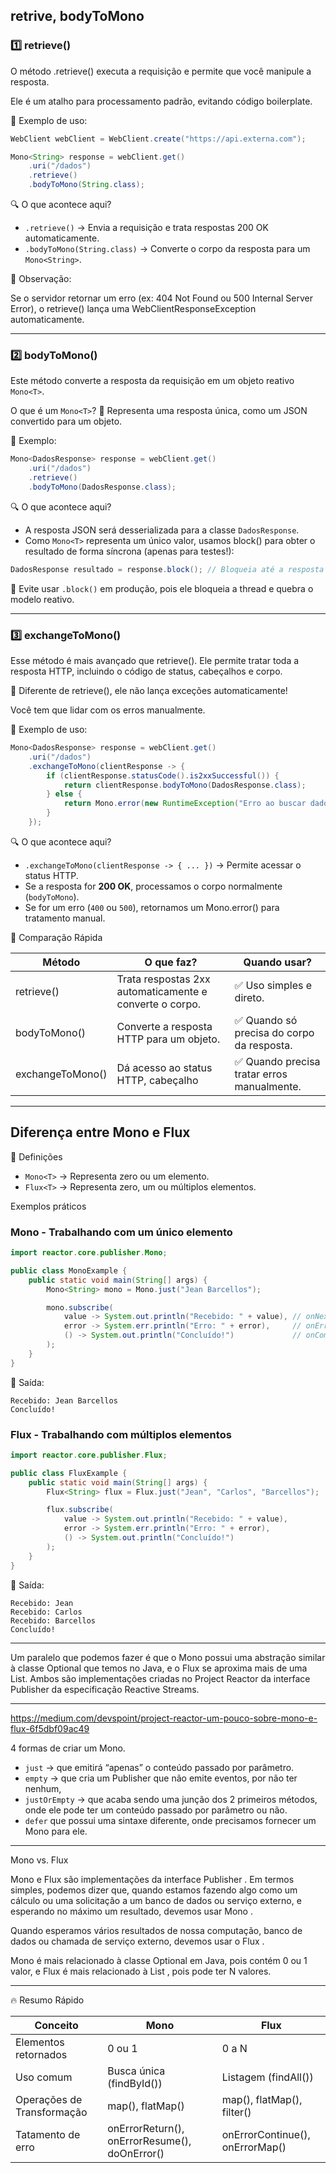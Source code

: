 ## retrive, bodyToMono

### 1️⃣ retrieve()

O método .retrieve() executa a requisição e permite que você manipule a resposta.

Ele é um atalho para processamento padrão, evitando código boilerplate.

📌 Exemplo de uso:

```java
WebClient webClient = WebClient.create("https://api.externa.com");

Mono<String> response = webClient.get()
    .uri("/dados")
    .retrieve()
    .bodyToMono(String.class);
```

🔍 O que acontece aqui?

- `.retrieve()` → Envia a requisição e trata respostas 200 OK automaticamente.
- `.bodyToMono(String.class)` → Converte o corpo da resposta para um `Mono<String>`.

📌 Observação:

Se o servidor retornar um erro (ex: 404 Not Found ou 500 Internal Server Error), o retrieve() lança uma WebClientResponseException automaticamente.

---

### 2️⃣ bodyToMono()

Este método converte a resposta da requisição em um objeto reativo `Mono<T>`.

O que é um `Mono<T>`?
🔹 Representa uma resposta única, como um JSON convertido para um objeto.

📌 Exemplo:

```java
Mono<DadosResponse> response = webClient.get()
    .uri("/dados")
    .retrieve()
    .bodyToMono(DadosResponse.class);
```

🔍 O que acontece aqui?

- A resposta JSON será desserializada para a classe `DadosResponse`.
- Como `Mono<T>` representa um único valor, usamos block() para obter o resultado de forma síncrona (apenas para testes!):

```java
DadosResponse resultado = response.block(); // Bloqueia até a resposta chegar!
```

📌 Evite usar `.block()` em produção, pois ele bloqueia a thread e quebra o modelo reativo.

---

### 3️⃣ exchangeToMono()

Esse método é mais avançado que retrieve(). Ele permite tratar toda a resposta HTTP, incluindo o código de status, cabeçalhos e corpo.

📌 Diferente de retrieve(), ele não lança exceções automaticamente!

Você tem que lidar com os erros manualmente.

📌 Exemplo de uso:

```java
Mono<DadosResponse> response = webClient.get()
    .uri("/dados")
    .exchangeToMono(clientResponse -> {
        if (clientResponse.statusCode().is2xxSuccessful()) {
            return clientResponse.bodyToMono(DadosResponse.class);
        } else {
            return Mono.error(new RuntimeException("Erro ao buscar dados"));
        }
    });
```

🔍 O que acontece aqui?

- `.exchangeToMono(clientResponse -> { ... })` → Permite acessar o status HTTP.
- Se a resposta for **200 OK**, processamos o corpo normalmente (`bodyToMono`).
- Se for um erro (`400` ou `500`), retornamos um Mono.error() para tratamento manual.

📌 Comparação Rápida

| Método           | O que faz?                                              | Quando usar?                                |
| ---------------- | ------------------------------------------------------- | ------------------------------------------- |
| retrieve()       | Trata respostas 2xx automaticamente e converte o corpo. | ✅ Uso simples e direto.                    |
| bodyToMono()     | Converte a resposta HTTP para um objeto.                | ✅ Quando só precisa do corpo da resposta.  |
| exchangeToMono() | Dá acesso ao status HTTP, cabeçalho                     | ✅ Quando precisa tratar erros manualmente. |

---

## Diferença entre Mono e Flux

📌 Definições

- `Mono<T>` → Representa zero ou um elemento.
- `Flux<T>` → Representa zero, um ou múltiplos elementos.

Exemplos práticos

### Mono - Trabalhando com um único elemento

```java
import reactor.core.publisher.Mono;

public class MonoExample {
    public static void main(String[] args) {
        Mono<String> mono = Mono.just("Jean Barcellos");

        mono.subscribe(
            value -> System.out.println("Recebido: " + value), // onNext
            error -> System.err.println("Erro: " + error),     // onError
            () -> System.out.println("Concluído!")             // onComplete
        );
    }
}
```

📌 Saída:

```vbnet
Recebido: Jean Barcellos
Concluído!
```

### Flux - Trabalhando com múltiplos elementos

```java
import reactor.core.publisher.Flux;

public class FluxExample {
    public static void main(String[] args) {
        Flux<String> flux = Flux.just("Jean", "Carlos", "Barcellos");

        flux.subscribe(
            value -> System.out.println("Recebido: " + value),
            error -> System.err.println("Erro: " + error),
            () -> System.out.println("Concluído!")
        );
    }
}
```

📌 Saída:

```vbnet
Recebido: Jean
Recebido: Carlos
Recebido: Barcellos
Concluído!
```

---

Um paralelo que podemos fazer é que o Mono possui uma abstração similar à classe Optional <T> que temos no Java, e o Flux se aproxima mais de uma List<T>. Ambos são implementações criadas no Project Reactor da interface Publisher da especificação Reactive Streams.

---

https://medium.com/devspoint/project-reactor-um-pouco-sobre-mono-e-flux-6f5dbf09ac49

4 formas de criar um Mono.

- `just` -> que emitirá “apenas” o conteúdo passado por parâmetro.
- `empty` -> que cria um Publisher que não emite eventos, por não ter nenhum,
- `justOrEmpty` -> que acaba sendo uma junção dos 2 primeiros métodos, onde ele pode ter um conteúdo passado por parâmetro ou não.
- `defer` que possui uma sintaxe diferente, onde precisamos fornecer um Mono para ele.

---

Mono vs. Flux

Mono e Flux são implementações da interface Publisher . Em termos simples, podemos dizer que, quando estamos fazendo algo como um cálculo ou uma solicitação a um banco de dados ou serviço externo, e esperando no máximo um resultado, devemos usar Mono .

Quando esperamos vários resultados de nossa computação, banco de dados ou chamada de serviço externo, devemos usar o Flux .

Mono é mais relacionado à classe Optional em Java, pois contém 0 ou 1 valor, e Flux é mais relacionado à List , pois pode ter N valores.

---

🔥 Resumo Rápido

| Conceito                   | Mono                                          | Flux                            |
| -------------------------- | --------------------------------------------- | ------------------------------- |
| Elementos retornados       | 0 ou 1                                        | 0 a N                           |
| Uso comum                  | Busca única (findById())                      | Listagem (findAll())            |
| Operações de Transformação | map(), flatMap()                              | map(), flatMap(), filter()      |
| Tatamento de erro          | onErrorReturn(), onErrorResume(), doOnError() | onErrorContinue(), onErrorMap() |

